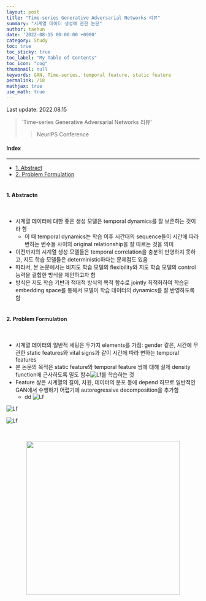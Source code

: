 ```yaml
---
layout: post
title: "Time-series Generative Adversarial Networks 리뷰"
summary: "시계열 데이터 생성에 관한 논문"
author: taehun
date: '2022-08-15 00:00:00 +0900'
category: Study
toc: true
toc_sticky: true
toc_label: "My Table of Contents"
toc_icon: "cog"
thumbnail: null
keywords: GAN, Time-series, temporal feature, static feature
permalink: /18
mathjax: true
use_math: true
---
```


Last update: 2022.08.15<br>

> `Time-series Generative Adversarial Networks 리뷰'<br>
> > NeurIPS Conference

#### Index
---

- [1. Abstract](#1-abstract)
- [2. Problem Formulation](#2-problem-formulation)<br><br>

#### **1. Abstractn**
  
<br>

- 시계열 데이터에 대한 좋은 생성 모델은 temporal dynamics를 잘 보존하는 것이라 함
  - 이 때 temporal dynamics는 학습 이후 시간대의 sequence들이 시간에 따라 변하는 변수들 사이의 original relationship을 잘 따르는 것을 의미
- 이전까지의 시계열 생성 모델들은 temporal correlation을 충분히 반영하지 못하고, 지도 학습 모델들은 deterministic하다는 문제점도 있음
- 따라서, 본 논문에서는 비지도 학습 모델의 flexibility와 지도 학습 모델의 control 능력을 결합한 방식을 제안하고자 함
- 방식은 지도 학습 기반과 적대적 방식의 목적 함수로 jointly 최적화하여 학습된 embedding space를 통해서 모델이 학습 데이터의 dynamics를 잘 반영하도록 함<br><br>

#### **2. Problem Formulation**

<br>

- 시계열 데이터의 일반적 세팅은 두가지 elements를 가짐: gender 같은, 시간에 무관한 static features와 vital signs과 같이 시간에 따라 변하는 temporal features
- 본 논문의 목적은 static feature와 temporal feature 쌍에 대해 실제 density function에 근사하도록 밀도 함수![Lf](https://latex.codecogs.com/svg.latex?\small&space;(\hat{p}(\mathbf{S},&space;\mathbf{X}_{1:T})))를 학습하는 것
- Feature 쌍은 시계열의 길이, 차원, 데이터의 분포 등에 depend 하므로 일반적인 GAN에서 수행하기 어렵기에 autoregressive decomposition을 추가함
  - dd ![Lf](https://latex.codecogs.com/svg.latex?\small&space;p(\mathbf{S},\mathbf{X}_{1:T})=p(\mathbf{S})\prod&space;_tp(\mathbf{X_t}|\mathbf{S},\mathbf{X_{1:t-1}}))

![Lf](https://latex.codecogs.com/svg.latex?\small&space;p(\mathbf{S},\mathbf{X}_{1:T})=p(\mathbf{S})\prod&space;_tp(\mathbf{X_t}|\mathbf{S},\mathbf{X_{1:t-1}}))

![Lf](https://latex.codecogs.com/svg.image?p(\mathbf{S},\mathbf{X}_{1:T})=p(\mathbf{S})\prod&space;_tp(\mathbf{X_t}|\mathbf{S},\mathbf{X_{1:t-1}}))

<br>

<p align="center">
  <img src="https://user-images.githubusercontent.com/86653075/179837645-66b3ebc3-a259-4fca-93ae-4f4064c942eb.png" width="400" height="auto">
</p>

